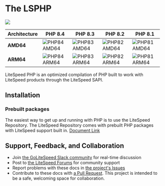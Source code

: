 
# The LSPHP
[<img src="https://img.shields.io/badge/slack-LiteSpeed-blue.svg?logo=slack">](litespeedtech.com/slack)

|Architecture| PHP 8.4  | PHP 8.3  | PHP 8.2  | PHP 8.1  |
|----------------------------------|----------------------------------------------------------------------------------------------------------|----------------------------------------------------------------------------------------------------------|----------------------------------------------------------------------------------------------------------|----------------------------------------------------------------------------------------------------------|
| **AMD64** | ![PHP84 AMD64](https://img.shields.io/github/actions/workflow/status/litespeedrepo/debian-lsphp/self-host-amd-build.yml?branch=php84&label=build) | ![PHP83 AMD64](https://img.shields.io/github/actions/workflow/status/litespeedrepo/debian-lsphp/self-host-amd-build.yml?branch=php83&label=build) |![PHP82 AMD64](https://img.shields.io/github/actions/workflow/status/litespeedrepo/debian-lsphp/self-host-amd-build.yml?branch=php82&label=build) |![PHP81 AMD64](https://img.shields.io/github/actions/workflow/status/litespeedrepo/debian-lsphp/self-host-amd-build.yml?branch=php81&label=build) |
| **ARM64** | ![PHP84 ARM64](https://img.shields.io/github/actions/workflow/status/litespeedrepo/debian-lsphp/self-host-arm-build.yml?branch=php84&label=build) | ![PHP83 ARM64](https://img.shields.io/github/actions/workflow/status/litespeedrepo/debian-lsphp/self-host-arm-build.yml?branch=php83&label=build) |![PHP82 ARM64](https://img.shields.io/github/actions/workflow/status/litespeedrepo/debian-lsphp/self-host-arm-build.yml?branch=php82&label=build) |![PHP81 ARM64](https://img.shields.io/github/actions/workflow/status/litespeedrepo/debian-lsphp/self-host-arm-build.yml?branch=php81&label=build) |


LiteSpeed PHP is an optimized compilation of PHP built to work with LiteSpeed products through the LiteSpeed SAPI.

## Installation

### Prebuilt packages 
The easiest way to get up and running with PHP is to use the LiteSpeed Repository. The LiteSpeed Repository comes with prebuilt PHP packages with LiteSpeed support built in.
[Document Link](https://docs.litespeedtech.com/lsws/extapp/php/getting_started/)

## Support, Feedback, and Collaboration

* Join [the GoLiteSpeed Slack community](https://litespeedtech.com/slack) for real-time discussion
* Post to [the LiteSpeed Forums](https://litespeedtech.com/support/forum/) for community support
* Report problems with these docs in [the project's Issues](https://github.com/litespeedrepo/debian-lsphp/issues)
* Contribute to these docs with [a Pull Request](https://github.com/litespeedrepo/debian-lsphp/pulls). This project is intended to be a safe, welcoming space for collaboration.